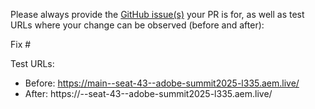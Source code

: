 Please always provide the [GitHub issue(s)](../issues) your PR is for, as well as test URLs where your change can be observed (before and after):

Fix #<gh-issue-id>

Test URLs:
- Before: https://main--seat-43--adobe-summit2025-l335.aem.live/
- After: https://<branch>--seat-43--adobe-summit2025-l335.aem.live/
